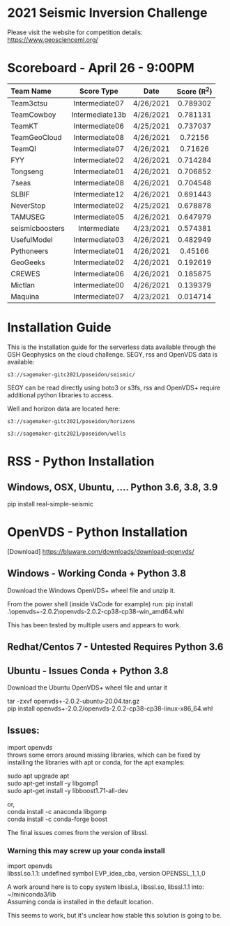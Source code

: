 # 2021 Seismic Inversion Challenge

Please visit the website for competition details: https://www.geoscienceml.org/

# Scoreboard - April 26 - 9:00PM

| **Team Name**        | **Score Type**        | **Date**                 | **Score (R<sup>2</sup>)** |
|:---------------------|:---------------------:|:------------------------:|:-------------------------:|
| Team3ctsu | Intermediate07 | 4/26/2021 | 0.789302 | 
| TeamCowboy | Intermediate13b | 4/26/2021 | 0.781131 | 
| TeamKT | Intermediate06 | 4/25/2021 | 0.737037 | 
| TeamGeoCloud | Intermediate08 | 4/26/2021 | 0.72156 | 
| TeamQI | Intermediate07 | 4/26/2021 | 0.71626 | 
| FYY | Intermediate02 | 4/26/2021 | 0.714284 | 
| Tongseng | Intermediate01 | 4/26/2021 | 0.706852 | 
| 7seas | Intermediate08 | 4/26/2021 | 0.704548 | 
| SLBIF | Intermediate12 | 4/26/2021 | 0.691443 | 
| NeverStop | Intermediate02 | 4/25/2021 | 0.678878 | 
| TAMUSEG | Intermediate05 | 4/26/2021 | 0.647979 | 
| seismicboosters | Intermediate | 4/23/2021 | 0.574381 | 
| UsefulModel | Intermediate03 | 4/26/2021 | 0.482949 | 
| Pythoneers | Intermediate01 | 4/26/2021 | 0.45166 | 
| GeoGeeks | Intermediate02 | 4/26/2021 | 0.192619 | 
| CREWES | Intermediate06 | 4/26/2021 | 0.185875 | 
| Mictlan | Intermediate00 | 4/26/2021 | 0.139379 | 
| Maquina | Intermediate07 | 4/23/2021 | 0.014714 | 



# Installation Guide

This is the installation guide for the serverless data available through 
the GSH Geophysics on the cloud challenge. SEGY, rss and OpenVDS data is available:

`s3://sagemaker-gitc2021/poseidon/seismic/`

SEGY can be read directly using boto3 or s3fs, rss and OpenVDS+ require additional 
python libraries to access.

Well and horizon data are located here:

`s3://sagemaker-gitc2021/poseidon/horizons`

`s3://sagemaker-gitc2021/poseidon/wells`

# RSS - Python Installation

## Windows, OSX, Ubuntu, ....  Python 3.6, 3.8, 3.9

pip install real-simple-seismic

# OpenVDS - Python Installation

[Download] https://bluware.com/downloads/download-openvds/

## Windows - Working Conda + Python 3.8

Download the Windows OpenVDS+ wheel file and unzip it. 

From the power shell (inside VsCode for example) run:
pip install .\openvds+-2.0.2\openvds-2.0.2-cp38-cp38-win_amd64.whl

This has been tested by multiple users and appears to work.

## Redhat/Centos 7 -  Untested Requires Python 3.6

## Ubuntu - Issues Conda + Python 3.8

Download the Ubuntu OpenVDS+ wheel file and untar it

tar -zxvf openvds+-2.0.2-ubuntu-20.04.tar.gz\
pip install openvds+-2.0.2/openvds-2.0.2-cp38-cp38-linux-x86_64.whl

## Issues:
import openvds\
throws some errors around missing libraries, which can be fixed by installing 
the libraries with apt or conda, for the apt examples:

sudo apt upgrade apt\
sudo apt-get install -y libgomp1\
sudo apt-get install -y libboost1.71-all-dev

or,\
conda install -c anaconda libgomp\
conda install -c conda-forge boost

The final issues comes from the version of libssl.

### Warning this may screw up your conda install

import openvds\
libssl.so.1.1: undefined symbol EVP_idea_cba, version OPENSSL_1_1_0

A work around here is to copy system libssl.a, libssl.so, libssl.1.1 into:\
~/miniconda3/lib\
Assuming conda is installed in the default location.

This seems to work, but it's unclear how stable this solution is going to be.



